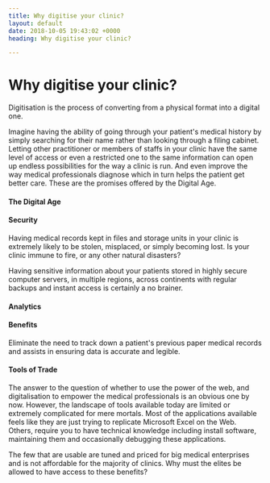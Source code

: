 ```yaml
---
title: Why digitise your clinic?
layout: default
date: 2018-10-05 19:43:02 +0000
heading: Why digitise your clinic?

---
```

# Why digitise your clinic?

Digitisation is the process of converting from a physical format into a digital one.

Imagine having the ability of going through your patient's medical history by simply searching for their name rather than looking through a filing cabinet. Letting other practitioner or members of staffs in your clinic have the same level of access or even a restricted one to the same information can open up endless possibilities for the way a clinic is run. And even improve the way medical professionals diagnose which in turn helps the patient get better care. These are the promises offered by the Digital Age.

#### The Digital Age

#### Security

Having medical records kept in files and storage units in your clinic is extremely likely to be stolen, misplaced, or simply becoming lost. Is your clinic immune to fire, or any other natural disasters?

Having sensitive information about your patients stored in highly secure computer servers, in multiple regions, across continents with regular backups and instant access is certainly a no brainer.

#### Analytics

#### Benefits

Eliminate the need to track down a patient's previous paper medical records and assists in ensuring data is accurate and legible.

#### Tools of Trade

The answer to the question of whether to use the power of the web, and digitalisation to empower the medical professionals is an obvious one by now. However, the landscape of tools available today are limited or extremely complicated for mere mortals. Most of the applications available feels like they are just trying to replicate Microsoft Excel on the Web. Others, require you to have technical knowledge including install software, maintaining them and occasionally debugging these applications. 

The few that are usable are tuned and priced for big medical enterprises and is not affordable for the majority of clinics. Why must the elites be allowed to have access to these benefits? 